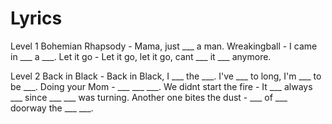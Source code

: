 # Lyrics
Level 1
Bohemian Rhapsody - Mama, just ___ a man.
Wreakingball - I came in ___ a ___.
Let it go - Let it go, let it go, cant ___ it ___ anymore.

Level 2
Back in Black - Back in Black, I ___ the ___. I've ___ to long, I'm ___ to be ___.
Doing your Mom - ___ ___ ___. 
We didnt start the fire - It ___ always ___ since ___ ___ was turning.
Another one bites the dust - ___ of ___ doorway the ___ ___.